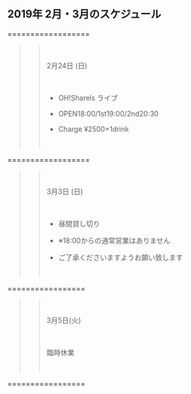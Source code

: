 ## 2019年 2月・3月のスケジュール
 

 ==================

>> 
>> <br/>
>> 
>> 2月24日 (日)
>> 
>> <br/>
>> 
>> - OH!Sharels ライブ
>>
>> - OPEN18:00/1st19:00/2nd20:30
>>
>> - Charge ¥2500+1drink
>>
>> <br/>
>>
>>
>>

 ==================

>>
>> <br/>
>>
>> 3月3日 (日)
>> 
>> <br/>
>>
>> - 昼間貸し切り
>>
>> - ※18:00からの通常営業はありません
>> -  ご了承くださいますようお願い致します
>>
>> <br/>
>>
>>

 =================

>>
>> <br/>
>>
>> 3月5日(火)
>>
>> <br/>
>>
>> 臨時休業
>>
>> <br/>
>>
>>

 =================


